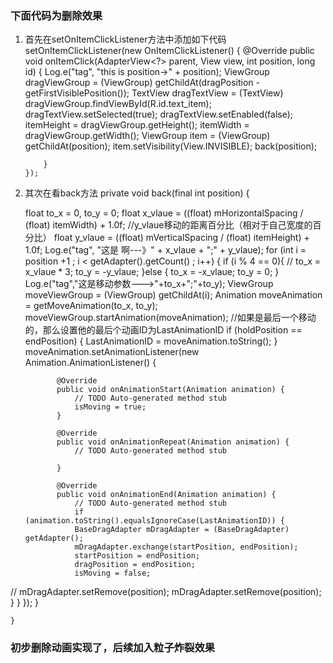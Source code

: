 
### 下面代码为删除效果
 1. 首先在setOnItemClickListener方法中添加如下代码
  setOnItemClickListener(new OnItemClickListener() {
            @Override
            public void onItemClick(AdapterView<?> parent, View view, int position, long id) {
                Log.e("tag", "this is position->" + position);
                ViewGroup dragViewGroup = (ViewGroup) getChildAt(dragPosition - getFirstVisiblePosition());
                TextView dragTextView = (TextView) dragViewGroup.findViewById(R.id.text_item);
                dragTextView.setSelected(true);
                dragTextView.setEnabled(false);
                itemHeight = dragViewGroup.getHeight();
                itemWidth = dragViewGroup.getWidth();
                ViewGroup item = (ViewGroup) getChildAt(position);
                item.setVisibility(View.INVISIBLE);
                back(position);

            }
        });
  2. 其次在看back方法
    private void back(final int position) {

        float to_x = 0, to_y = 0;
        float x_vlaue = ((float) mHorizontalSpacing / (float) itemWidth) + 1.0f;
        //y_vlaue移动的距离百分比（相对于自己宽度的百分比）
        float y_vlaue = ((float) mVerticalSpacing / (float) itemHeight) + 1.0f;
        Log.e("tag", "这是  啊---》" + x_vlaue + ";" + y_vlaue);
        for (int i = position +1 ; i < getAdapter().getCount() ; i++) {
            if (i  % 4 == 0){
                //
                to_x = x_vlaue * 3;
                to_y = -y_vlaue;
            }else {
                to_x = -x_vlaue;
                to_y = 0;
            }
            Log.e("tag","这是移动参数--->"+to_x+";"+to_y);
            ViewGroup moveViewGroup = (ViewGroup) getChildAt(i);
            Animation moveAnimation = getMoveAnimation(to_x, to_y);
            moveViewGroup.startAnimation(moveAnimation);
            //如果是最后一个移动的，那么设置他的最后个动画ID为LastAnimationID
            if (holdPosition == endPosition) {
                LastAnimationID = moveAnimation.toString();
            }
            moveAnimation.setAnimationListener(new Animation.AnimationListener() {

                @Override
                public void onAnimationStart(Animation animation) {
                    // TODO Auto-generated method stub
                    isMoving = true;
                }

                @Override
                public void onAnimationRepeat(Animation animation) {
                    // TODO Auto-generated method stub

                }

                @Override
                public void onAnimationEnd(Animation animation) {
                    // TODO Auto-generated method stub
                    if (animation.toString().equalsIgnoreCase(LastAnimationID)) {
                    BaseDragAdapter mDragAdapter = (BaseDragAdapter) getAdapter();
                    mDragAdapter.exchange(startPosition, endPosition);
                    startPosition = endPosition;
                    dragPosition = endPosition;
                    isMoving = false;
//                        mDragAdapter.setRemove(position);
                        mDragAdapter.setRemove(position);
                    }
                }
            });
        }

    }
    
    
### 初步删除动画实现了，后续加入粒子炸裂效果
